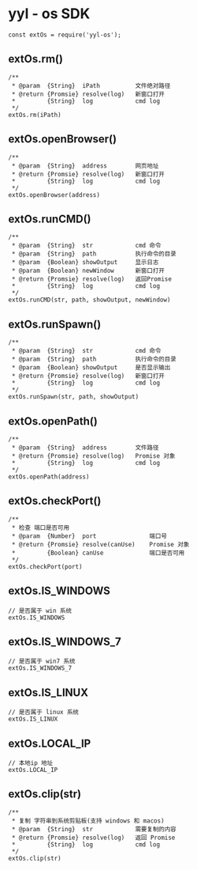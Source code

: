 # yyl - os SDK 
```
const extOs = require('yyl-os');
```

## extOs.rm()
```
/**
 * @param  {String}  iPath          文件绝对路径
 * @return {Promsie} resolve(log)   新窗口打开
 *         {String}  log            cmd log
 */
extOs.rm(iPath)
```

## extOs.openBrowser()
```
/**
 * @param  {String}  address        网页地址
 * @return {Promsie} resolve(log)   新窗口打开
 *         {String}  log            cmd log
 */
extOs.openBrowser(address)
```

## extOs.runCMD()
```
/**
 * @param  {String}  str            cmd 命令
 * @param  {String}  path           执行命令的目录
 * @param  {Boolean} showOutput     显示日志
 * @param  {Boolean} newWindow      新窗口打开
 * @return {Promsie} resolve(log)   返回Promise
 *         {String}  log            cmd log
 */
extOs.runCMD(str, path, showOutput, newWindow)
```

## extOs.runSpawn()
```
/**
 * @param  {String}  str            cmd 命令
 * @param  {String}  path           执行命令的目录
 * @param  {Boolean} showOutput     是否显示输出
 * @return {Promsie} resolve(log)   新窗口打开
 *         {String}  log            cmd log
 */
extOs.runSpawn(str, path, showOutput)
```

## extOs.openPath()
```
/**
 * @param  {String}  address        文件路径
 * @return {Promsie} resolve(log)   Promise 对象
 *         {String}  log            cmd log
 */
extOs.openPath(address)
```

## extOs.checkPort()
```
/**
 * 检查 端口是否可用
 * @param  {Number}  port               端口号
 * @return {Promsie} resolve(canUse)    Promise 对象
 *         {Boolean} canUse             端口是否可用
 */
extOs.checkPort(port)
```

## extOs.IS_WINDOWS
```
// 是否属于 win 系统
extOs.IS_WINDOWS
```

## extOs.IS_WINDOWS_7
```
// 是否属于 win7 系统
extOs.IS_WINDOWS_7
```

## extOs.IS_LINUX
```
// 是否属于 linux 系统
extOs.IS_LINUX
```

## extOs.LOCAL_IP
```
// 本地ip 地址
extOs.LOCAL_IP
```
## extOs.clip(str)
```
/**
 * 复制 字符串到系统剪贴板(支持 windows 和 macos)
 * @param  {String}  str            需要复制的内容
 * @return {Promsie} resolve(log)   返回 Promise
 *         {String}  log            cmd log
 */
extOs.clip(str)
```
